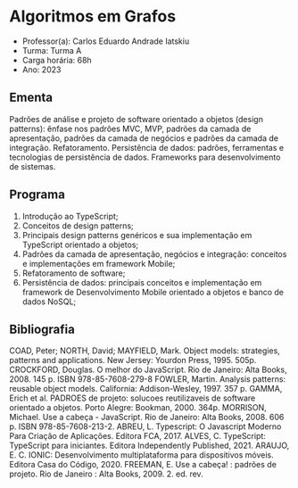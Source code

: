 # Algoritmos em Grafos

- Professor(a): Carlos Eduardo Andrade Iatskiu
- Turma: Turma A
- Carga horária: 68h
- Ano: 2023

## Ementa

Padrões de análise e projeto de software orientado a objetos (design patterns): ênfase nos padrões MVC, MVP, padrões da camada de apresentação, padrões da camada de negócios e padrões da camada de integração. Refatoramento. Persistência de dados: padrões, ferramentas e tecnologias de persistência de dados. Frameworks para desenvolvimento de sistemas.

## Programa

1. Introdução ao TypeScript;
2. Conceitos de design patterns;
3. Principais design patterns genéricos e sua implementação em TypeScript orientado a objetos;
4. Padrões da camada de apresentação, negócios e integração: conceitos e implementações em framework Mobile;
5. Refatoramento de software;
6. Persistência de dados: principais conceitos e implementação em framework de Desenvolvimento Mobile orientado a objetos e banco de dados NoSQL;

## Bibliografia

COAD, Peter; NORTH, David; MAYFIELD, Mark. Object models: strategies, patterns and applications. New Jersey: Yourdon Press, 1995. 505p.
CROCKFORD, Douglas. O melhor do JavaScript. Rio de Janeiro: Alta Books, 2008. 145 p. ISBN 978-85-7608-279-8
FOWLER, Martin. Analysis patterns: reusable object models. California: Addison-Wesley, 1997. 357 p.
GAMMA, Erich et al. PADROES de projeto: solucoes reutilizaveis de software orientado a objetos. Porto Alegre: Bookman, 2000. 364p.
MORRISON, Michael. Use a cabeça - JavaScript. Rio de Janeiro: Alta Books, 2008. 606 p. ISBN 978-85-7608-213-2.
ABREU, L. Typescript: O Javascript Moderno Para Criação de Aplicações. Editora FCA, 2017.
ALVES, C. TypeScript: TypeScript para iniciantes. Editora Independently Published, 2021.
ARAUJO, E. C. IONIC: Desenvolvimento multiplataforma para dispositivos móveis. Editora Casa do Código, 2020.
FREEMAN, E. Use a cabeça! : padrões de projeto. Rio de Janeiro : Alta Books, 2009. 2. ed. rev.
